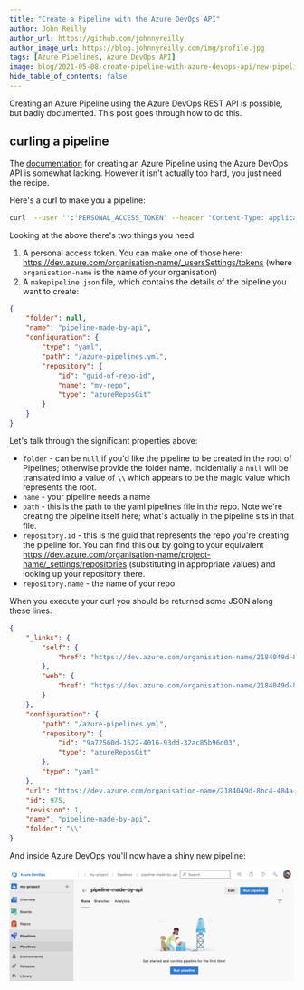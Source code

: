 ```yaml
---
title: "Create a Pipeline with the Azure DevOps API"
author: John Reilly
author_url: https://github.com/johnnyreilly
author_image_url: https://blog.johnnyreilly.com/img/profile.jpg
tags: [Azure Pipelines, Azure DevOps API]
image: blog/2021-05-08-create-pipeline-with-azure-devops-api/new-pipeline.png
hide_table_of_contents: false
---
```

Creating an Azure Pipeline using the Azure DevOps REST API is possible, but badly documented. This post goes through how to do this.

## curling a pipeline

The [documentation](https://docs.microsoft.com/en-us/rest/api/azure/devops/pipelines/pipelines/create?view=azure-devops-rest-6.1) for creating an Azure Pipeline using the Azure DevOps API is somewhat lacking. However it isn't actually too hard, you just need the recipe.

Here's a curl to make you a pipeline:

```bash
curl  --user '':'PERSONAL_ACCESS_TOKEN' --header "Content-Type: application/json" --header "Accept:application/json" https://dev.azure.com/organisation-name/sandbox/_apis/pipelines?api-version=6.1-preview.1 -d @makepipeline.json
```

Looking at the above there's two things you need:

1. A personal access token. You can make one of those here: https://dev.azure.com/organisation-name/_usersSettings/tokens (where `organisation-name` is the name of your organisation)
2. A `makepipeline.json` file, which contains the details of the pipeline you want to create:

```json
{
    "folder": null,
    "name": "pipeline-made-by-api",
    "configuration": {
        "type": "yaml",
        "path": "/azure-pipelines.yml",
        "repository": {
            "id": "guid-of-repo-id",
            "name": "my-repo",
            "type": "azureReposGit"
        }
    }
}
```

Let's talk through the significant properties above:

- `folder` - can be `null` if you'd like the pipeline to be created in the root of Pipelines; otherwise provide the folder name. Incidentally a `null` will be translated into a value of `\\` which appears to be the magic value which represents the root.
- `name` - your pipeline needs a name
- `path` - this is the path to the yaml pipelines file in the repo.  Note we're creating the pipeline itself here; what's actually in the pipeline sits in that file.
- `repository.id` - this is the guid that represents the repo you're creating the pipeline for.  You can find this out by going to your equivalent https://dev.azure.com/organisation-name/project-name/_settings/repositories (substituting in appropriate values) and looking up your repository there.
- `repository.name` - the name of your repo

When you execute your curl you should be returned some JSON along these lines:


```json
{
    "_links": {
        "self": {
            "href": "https://dev.azure.com/organisation-name/2184049d-8bc4-484a-91e6-00fca6b5b19f/_apis/pipelines/975?revision=1"
        },
        "web": {
            "href": "https://dev.azure.com/organisation-name/2184049d-8bc4-484a-91e6-00fca6b5b19f/_build/definition?definitionId=975"
        }
    },
    "configuration": {
        "path": "/azure-pipelines.yml",
        "repository": {
            "id": "9a72560d-1622-4016-93dd-32ac85b96d03",
            "type": "azureReposGit"
        },
        "type": "yaml"
    },
    "url": "https://dev.azure.com/organisation-name/2184049d-8bc4-484a-91e6-00fca6b5b19f/_apis/pipelines/975?revision=1",
    "id": 975,
    "revision": 1,
    "name": "pipeline-made-by-api",
    "folder": "\\"
}
```

And inside Azure DevOps you'll now have a shiny new pipeline:

![The new pipeline](../static/blog/2021-05-08-create-pipeline-with-azure-devops-api/new-pipeline.png)
